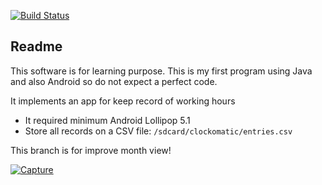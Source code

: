 [![Build Status](https://www.travis-ci.org/joan-esteban/clockomatic.svg?branch=master)](https://www.travis-ci.org/joan-esteban/clockomatic)

## Readme
This software is for learning purpose. This is my first program using Java
and also Android so do not expect a perfect code.


It implements an app for keep record of working hours

- It required minimum Android Lollipop 5.1
- Store all records on a CSV file: `/sdcard/clockomatic/entries.csv`

This branch is for improve month view!

[![Capture](http://f16-preview.your-hosting.net/jesteban.org/clockomatic/Screenshot_1512754558.png?2)](http://f16-preview.your-hosting.net/jesteban.org/clockomatic/Screenshot_1512754558.png)
